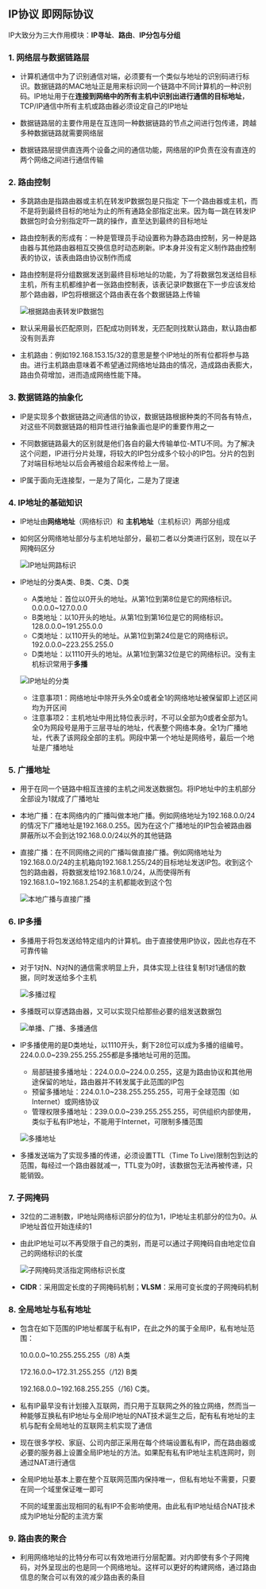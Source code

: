 ## IP协议 即网际协议

IP大致分为三大作用模块：**IP寻址**、**路由**、**IP分包与分组**

### 1. 网络层与数据链路层

-   计算机通信中为了识别通信对端，必须要有一个类似与地址的识别码进行标识。数据链路的MAC地址正是用来标识同一个链路中不同计算机的一种识别码。IP地址用于在**连接到网络中的所有主机中识别出进行通信的目标地址**，TCP/IP通信中所有主机或路由器必须设定自己的IP地址

-   数据链路层的主要作用是在互连同一种数据链路的节点之间进行包传递，跨越多种数据链路就需要网络层
-   数据链路层提供直连两个设备之间的通信功能，网络层的IP负责在没有直连的两个网络之间进行通信传输

### 2. 路由控制

-   多跳路由是指路由器或主机在转发IP数据包是只指定 下一个路由器或主机，而不是将到最终目标的地址为止的所有通路全部指定出来。因为每一跳在转发IP数据包时会分别指定吓一跳的操作，直至达到最终的目标地址

-   路由控制表的形成有：一种是管理员手动设置称为静态路由控制，另一种是路由器与其他路由器相互交换信息时动态刷新。IP本身并没有定义制作路由控制表的协议，该表由路由协议制作而成

-   路由控制是将分组数据发送到最终目标地址的功能，为了将数据包发送给目标主机，所有主机都维护者一张路由控制表，该表记录IP数据在下一步应该发给那个路由器，IP包将根据这个路由表在各个数据链路上传输

    ![根据路由表转发IP数据包]()
    
-   默认采用最长匹配原则，匹配成功则转发，无匹配则找默认路由，默认路由都没有则丢弃

-   主机路由：例如192.168.153.15/32的意思是整个IP地址的所有位都将参与路由。进行主机路由意味着不希望通过网络地址路由的情况，造成路由表膨大，路由负荷增加，进而造成网络性能下降。

### 3. 数据链路的抽象化

-   IP是实现多个数据链路之间通信的协议，数据链路根据种类的不同各有特点，对这些不同数据链路的相异性进行抽象画也是IP的重要作用之一

-   不同数据链路最大的区别就是他们各自的最大传输单位-MTU不同。为了解决这个问题，IP进行分片处理，将较大的IP包分成多个较小的IP包。分片的包到了对端目标地址以后会再被组合起来传给上一层。

-   IP属于面向无连接型，一是为了简化，二是为了提速

### 4. IP地址的基础知识

-   IP地址由**网络地址**（网络标识）和 **主机地址**（主机标识）两部分组成

-   如何区分网络地址部分与主机地址部分，最初二者以分类进行区别，现在以子网掩码区分

    ![IP地址网路标识]()

-   IP地址的分类A类、B类、C类、D类

    -   A类地址：首位以0开头的地址。从第1位到第8位是它的网络标识。0.0.0.0~127.0.0.0
    -   B类地址：以10开头的地址。从第1位到第16位是它的网络标识。128.0.0.0~191.255.0.0
    -   C类地址：以110开头的地址。从第1位到第24位是它的网络标识。192.0.0.0~223.255.255.0
    -   D类地址：以1110开头的地址。从第1位到第32位是它的网络标识。没有主机标识常用于**多播**

    ![IP地址的分类]()

    -   注意事项1：网络地址中除开头外全0或者全1的网络地址被保留即上述区间均为开区间
    -   注意事项2：主机地址中用比特位表示时，不可以全部为0或者全部为1。全0为网段号是用于三层寻址的地址，代表整个网络本身。全1为广播地址，代表了该网段全部的主机。网段中第一个地址是网络号，最后一个地址是广播地址

### 5. 广播地址

-   用于在同一个链路中相互连接的主机之间发送数据包。将IP地址中的主机部分全部设为1就成了广播地址

-   本地广播：在本网络内的广播叫做本地广播。例如网络地址为192.168.0.0/24的情况下广播地址是192.168.0.255。因为在这个广播地址的IP包会被路由器屏蔽所以不会到达192.168.0.0/24以外的其他链路

-   直接广播：在不同网络之间的广播叫做直接广播。例如网络地址为192.168.0.0/24的主机箱向192.168.1.255/24的目标地址发送IP包。收到这个包的路由器，将数据发给192.168.1.0/24，从而使得所有192.168.1.0~192.168.1.254的主机都能收到这个包

    ![本地广播与直接广播]()

### 6. IP多播

-   多播用于将包发送给特定组内的计算机。由于直接使用IP协议，因此也存在不可靠传输

-   对于1对N、N对N的通信需求明显上升，具体实现上往往复制1对1通信的数据，同时发送给多个主机

    ![多播过程]()

-   多播既可以穿透路由器，又可以实现只给那些必要的组发送数据包

    ![单播、广播、多播通信]()

-   IP多播使用的是D类地址，以1110开头，剩下28位可以成为多播的组编号。224.0.0.0~239.255.255.255都是多播地址可用的范围。

    -   局部链接多播地址：224.0.0.0~224.0.0.255，这是为路由协议和其他用途保留的地址，路由器并不转发属于此范围的IP包
    -   预留多播地址：224.0.1.0~238.255.255.255，可用于全球范围（如Internet）或网络协议
    -   管理权限多播地址：239.0.0.0~239.255.255.255，可供组织内部使用，类似于私有IP地址，不能用于Internet，可限制多播范围

    ![多播地址]()

-   多播发送端为了实现多播的传递，必须设置TTL（Time To Live)限制包到达的范围，每经过一个路由器就减一，TTL变为0时，该数据包无法再被传递，只能销毁。

### 7. 子网掩码

-   32位的二进制数，IP地址网络标识部分的位为1，IP地址主机部分的位为0。从IP地址首位开始连续的1

-   由此IP地址可以不再受限于自己的类别，而是可以通过子网掩码自由地定位自己的网络标识的长度

    ![子网掩码灵活指定网络标识长度]()

-   **CIDR**：采用固定长度的子网掩码机制；**VLSM**：采用可变长度的子网掩码机制

### 8. 全局地址与私有地址

-   包含在如下范围的IP地址都属于私有IP，在此之外的属于全局IP，私有地址范围：

    10.0.0.0~10.255.255.255（/8) A类

    172.16.0.0~172.31.255.255（/12) B类

    192.168.0.0~192.168.255.255（/16) C类。

-   私有IP最早没有计划接入互联网，而只用于互联网之外的独立网络，然而当一种能够互换私有IP地址与全局IP地址的NAT技术诞生之后，配有私有地址的主机与配有全局地址的互联网主机实现了通信

-   现在很多学校、家庭、公司内部正采用在每个终端设置私有IP，而在路由器或必要的服务器上设置全局IP地址的方法。如果配有私有IP地址主机连网时，则通过NAT进行通信

-   全局IP地址基本上要在整个互联网范围内保持唯一，但私有地址不需要，只要在同一个域里保证唯一即可

    不同的域里面出现相同的私有IP不会影响使用。由此私有IP地址结合NAT技术成为IP地址分配的主流方案

### 9. 路由表的聚合

-   利用网络地址的比特分布可以有效地进行分层配置。对内即使有多个子网掩码，对外呈现出的也是同一个网络地址。这样可以更好的构建网络，通过路由信息的聚合可以有效的减少路由表的条目

    ![]()